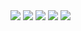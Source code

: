 <!-- End of Quarantine -->
<!-- 2021-06-27 -->

<img src="img/2021-06-27-end-of-quarantine/panel1.png" class="image-500" />
<img src="img/2021-06-27-end-of-quarantine/panel2.png" class="image-500" />
<img src="img/2021-06-27-end-of-quarantine/panel3.png" class="image-500" />
<img src="img/2021-06-27-end-of-quarantine/panel4.png" class="image-500" />
<img src="img/2021-06-27-end-of-quarantine/panel5.png" class="image-500" />
